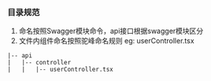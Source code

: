 ### 目录规范

1. 命名按照Swagger模块命令，api接口根据swagger模块区分
2. 文件内组件命名按照驼峰命名规则 eg: userController.tsx
   
```
|-- api
|   |-- controller
|   |   |-- userController.tsx
```
